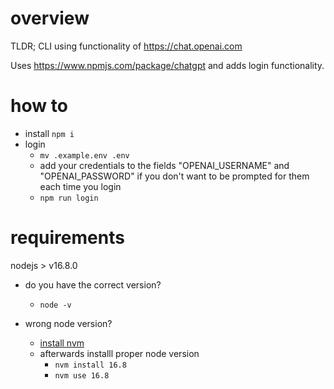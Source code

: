 # overview

TLDR; CLI using functionality of https://chat.openai.com

Uses https://www.npmjs.com/package/chatgpt and adds login functionality.

# how to

- install `npm i`
- login
  - `mv .example.env .env`
  - add your credentials to the fields "OPENAI_USERNAME" and "OPENAI_PASSWORD" if you don't want to be prompted for them each time you login
  - `npm run login`

# requirements

nodejs > v16.8.0

- do you have the correct version?

  - `node -v`

- wrong node version?
  - [install nvm](https://github.com/nvm-sh/nvm/blob/master/README.md)
  - afterwards installl proper node version
    - `nvm install 16.8`
    - `nvm use 16.8`
